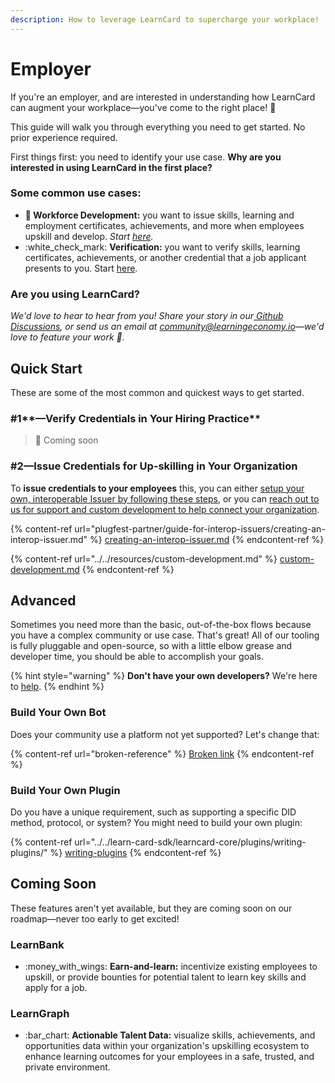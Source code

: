 ```yaml
---
description: How to leverage LearnCard to supercharge your workplace!
---
```


# Employer

If you're an employer, and are interested in understanding how LearnCard can augment your workplace—you've come to the right place! :tada:

This guide will walk you through everything you need to get started. No prior experience required.

First things first: you need to identify your use case. **Why are you interested in using LearnCard in the first place?**&#x20;

### Some common use cases:

* **💪 Workforce Development:** you want to issue skills, learning and employment certificates, achievements, and more when employees upskill and develop. _Start_ [_here_](employer.md#2-issue-credentials-for-up-skilling-in-your-organization)_._
* :white\_check\_mark: **Verification:** you want to verify skills, learning certificates, achievements, or another credential that a job applicant presents to you. Start [here](employer.md#1-verify-credentials-in-your-hiring-practice).

### **Are you using LearnCard?**

_We'd love to hear to hear from you! Share your story in our_[ _Github Discussions_](https://github.com/learningeconomy/LearnCard/discussions/categories/show-and-tell)_, or send us an email at_ [_community@learningeconomy.io_](mailto:community@learningeconomy.io)_—we'd love to feature your work 🙌._

## Quick Start

These are some of the most common and quickest ways to get started.&#x20;

### #1**—Verify Credentials in Your Hiring Practice**

> 🚧 Coming soon

### **#2—Issue Credentials for Up-skilling in Your Organization**

To **issue credentials to your employees** this, you can either [setup your own, interoperable Issuer by following these steps](plugfest-partner/guide-for-interop-issuers/creating-an-interop-issuer.md), or you can [reach out to us for support and custom development to help connect your organization](../../resources/custom-development.md).

{% content-ref url="plugfest-partner/guide-for-interop-issuers/creating-an-interop-issuer.md" %}
[creating-an-interop-issuer.md](plugfest-partner/guide-for-interop-issuers/creating-an-interop-issuer.md)
{% endcontent-ref %}

{% content-ref url="../../resources/custom-development.md" %}
[custom-development.md](../../resources/custom-development.md)
{% endcontent-ref %}

## Advanced

Sometimes you need more than the basic, out-of-the-box flows because you have a complex community or use case. That's great! All of our tooling is fully pluggable and open-source, so with a little elbow grease and developer time, you should be able to accomplish your goals.

{% hint style="warning" %}
**Don't have your own developers?** We're here to [help](../../resources/custom-development.md).&#x20;
{% endhint %}

### **Build Your Own Bot**

Does your community use a platform not yet supported? Let's change that:

{% content-ref url="broken-reference" %}
[Broken link](broken-reference)
{% endcontent-ref %}

### **Build Your Own Plugin**

Do you have a unique requirement, such as supporting a specific DID method, protocol, or system? You might need to build your own plugin:

{% content-ref url="../../learn-card-sdk/learncard-core/plugins/writing-plugins/" %}
[writing-plugins](../../learn-card-sdk/learncard-core/plugins/writing-plugins/)
{% endcontent-ref %}

## Coming Soon

These features aren't yet available, but they are coming soon on our roadmap—never too early to get excited!&#x20;

### LearnBank

* :money\_with\_wings: **Earn-and-learn:** incentivize existing employees to upskill, or provide bounties for potential talent to learn key skills and apply for a job.&#x20;

### LearnGraph

* :bar\_chart: **Actionable Talent Data:** visualize skills, achievements, and opportunities data within your organization's upskilling ecosystem to enhance learning outcomes for your employees in a safe, trusted, and private environment.
